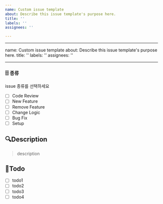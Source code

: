 ```yaml
---
name: Custom issue template
about: Describe this issue template's purpose here.
title: ''
labels: ''
assignees: ''

---
```


---
name: Custom issue template
about: Describe this issue template's purpose here.
title: ''
labels: ''
assignees: ''

---

### 🗄️ 종류

issue 종류를 선택하세요

- [ ] Code Review
- [ ] New Feature
- [ ] Remove Feature
- [ ] Change Logic
- [ ] Bug Fix
- [ ] Setup
## 🔍Description

> description

## 📝Todo

- [ ] todo1
- [ ] todo2
- [ ] todo3
- [ ] todo4
